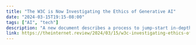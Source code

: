 ```yaml
---
title: "The W3C is Now Investigating the Ethics of Generative AI"
date: "2024-03-15T19:15-08:00"
tags: ["AI", "tech"]
description: "A new document describes a process to jump-start in-depth explorations and research related to how “Artificial Intelligence” is affecting the Web."
link: https://theinternet.review/2024/03/15/w3c-investigating-ethics-of-ai/
---
```

